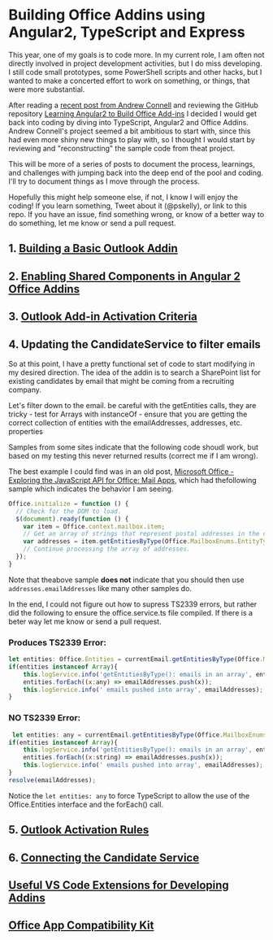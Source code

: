 # Building Office Addins using Angular2, TypeScript and Express 
This year, one of my goals is to code more.  In my current role, I am often not directly involved in project development activities, but I do miss developing.  I still code small prototypes, some PowerShell scripts and other hacks, but I wanted to make a concerted effort to work on something, or things, that were more substantial. 

After reading a [recent post from Andrew Connell](http://www.andrewconnell.com/blog/simplifying-technical-presentations-with-docker) and reviewing the GitHub repository [Learning Angular2 to Build Office Add-ins](https://github.com/andrewconnell/pres-ng2-officeaddin) I decided I would get back into coding by diving into TypeScript, Angular2 and Office Addins.  Andrew Connell's project seemed a bit ambitious to start with, since this had even more shiny new things to play with, so I thought I would start by reviewing and "reconstructing" the sample code from theat project. 

This will be more of a series of posts to document the process, learnings, and challenges with jumping back into the deep end of the pool and coding.  I'll try to document things as I move through the process.  

Hopefully this might help someone else, if not, I know I will enjoy the coding! If you learn something, Tweet about it (@pskelly), or link to this repo. If you have an issue, find something wrong, or know of a better way to do something, let me know or send a pull request.  

## 1. [Building a Basic Outlook Addin](./docs/build-a-basic-addin.md)

## 2. [Enabling Shared Components in Angular 2 Office Addins](./docs/shared-components.md)

## 3. [Outlook Add-in Activation Criteria](./docs/outlook-addin-rules.md)

## 4. Updating the CandidateService to filter emails
So at this point, I have a pretty functional set of code to start modifying in my desired direction.  The idea of the addin is to search a SharePoint list
for existing candidates by email that might be coming from a recruiting company.  

Let's filter down to the email. 
be careful with the getEntities calls, they are tricky
    - test for Arrays with instanceOf
    - ensure that you are getting the correct collection of entities with the emailAddresses, addresses, etc. properties

Samples from some sites indicate that the following code shoudl work, but based on my testing this never returned results (correct me if I am wrong).


The best example I could find was in an old post, [Microsoft Office - Exploring the JavaScript API for Office: Mail Apps](https://msdn.microsoft.com/en-us/magazine/dn201750.aspx), which had thefollowing sample which indicates the behavior I am seeing.

```javascript
Office.initialize = function () {
  // Check for the DOM to load.
  $(document).ready(function () {
    var item = Office.context.mailbox.item;
    // Get an array of strings that represent postal addresses in the current item.
    var addresses = item.getEntitiesByType(Office.MailboxEnums.EntityType.Address); 
    // Continue processing the array of addresses.
  });
}
```

Note that theabove sample **does not** indicate that you should then use ``addresses.emailAddresses`` like many other samples do.  

In the end, I could not figure out how to supress TS2339 errors, but rather did the following to ensure the office.service.ts file compiled.  If there is a beter way let me know or send a pull request. 

### Produces TS2339 Error:
```javascript
let entities: Office.Entities = currentEmail.getEntitiesByType(Office.MailboxEnums.EntityType.EmailAddress);               
if(entities instanceof Array){
    this.logService.info('getEntitiesByType(): emails in an array', entities);
    entities.forEach((x:any) => emailAddresses.push(x));
    this.logService.info(' emails pushed into array', emailAddresses);
}
```

### NO TS2339 Error:
```javascript
 let entities: any = currentEmail.getEntitiesByType(Office.MailboxEnums.EntityType.EmailAddress);               
if(entities instanceof Array){
    this.logService.info('getEntitiesByType(): emails in an array', entities);
    entities.forEach((x:string) => emailAddresses.push(x));
    this.logService.info(' emails pushed into array', emailAddresses);
}
resolve(emailAddresses);        
```
Notice the ``let entities: any``  to force TypeScript to allow the use of the Office.Entities interface and the forEach() call. 

## 5.  [Outlook Activation Rules](./docs/outlook-addin-rules.md)

## 6.  [Connecting the Candidate Service](./docs/adding.md)


##  [Useful VS Code Extensions for Developing Addins](./docs/addin-vscode-extensions.md)


##  [Office App Compatibility Kit](https://www.microsoft.com/en-us/download/confirmation.aspx?id=46831)
